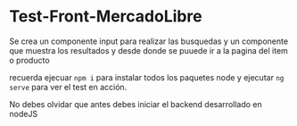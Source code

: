 # Test-Front-MercadoLibre

Se crea un componente input para realizar las busquedas y un componente que muestra los resultados y desde donde se puuede ir a la pagina del item o producto

recuerda ejecuar `npm i` para instalar todos los paquetes node y ejecutar `ng serve` para ver el test en acción.

No debes olvidar que antes debes iniciar el backend desarrollado en nodeJS